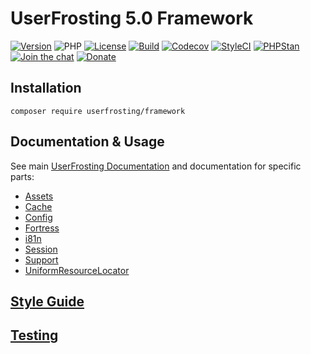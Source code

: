 # UserFrosting 5.0 Framework

[![Version](https://img.shields.io/badge/Version-5.0.x-red.svg)](https://github.com/userfrosting/framework/releases)
![PHP](https://img.shields.io/packagist/php-v/userfrosting/framework/dev-develop-5.0?color=brightgreen)
[![License](https://img.shields.io/badge/license-MIT-brightgreen.svg)](LICENSE.md)
[![Build](https://img.shields.io/github/workflow/status/userfrosting/framework/Build/develop-5.0?logo=github)](https://github.com/userfrosting/framework/actions)
[![Codecov](https://codecov.io/gh/userfrosting/framework/branch/develop-5.0/graph/badge.svg)](https://app.codecov.io/gh/userfrosting/framework/branch/develop-5.0)
[![StyleCI](https://github.styleci.io/repos/360994768/shield?branch=develop-5.0&style=flat)](https://github.styleci.io/repos/360994768)
[![PHPStan](https://img.shields.io/github/workflow/status/userfrosting/framework/PHPStan/develop-5.0?label=PHPStan)](https://github.com/userfrosting/framework/actions/workflows/PHPStan.yml)
[![Join the chat](https://img.shields.io/badge/Chat-UserFrosting-brightgreen?logo=Rocket.Chat)](https://chat.userfrosting.com/channel/framework)
[![Donate](https://img.shields.io/badge/Open%20Collective-Donate-blue.svg)](https://opencollective.com/userfrosting#backer)

## Installation
```
composer require userfrosting/framework
```

## Documentation & Usage
See main [UserFrosting Documentation](https://learn.userfrosting.com) and documentation for specific parts: 
 - [Assets](src/Assets/)
 - [Cache](src/Cache/)
 - [Config](src/Config/)
 - [Fortress](src/Fortress/)
 - [i81n](src/I18n)
 - [Session](src/Session)
 - [Support](src/Support)
 - [UniformResourceLocator](src/UniformResourceLocator)

## [Style Guide](STYLE-GUIDE.md)

## [Testing](RUNNING_TESTS.md)
